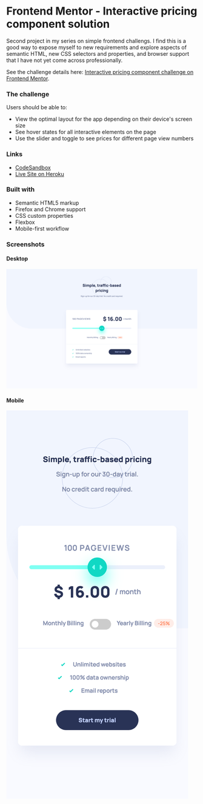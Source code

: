 # Frontend Mentor - Interactive pricing component solution

Second project in my series on simple frontend challengs. I find this is a good way to expose myself to new requirements and explore aspects of semantic HTML, new CSS selectors and properties, and browser support that I have not yet come across professionally.

See the challenge details here: [Interactive pricing component challenge on Frontend Mentor](https://www.frontendmentor.io/challenges/interactive-pricing-component-t0m8PIyY8).

### The challenge

Users should be able to:

- View the optimal layout for the app depending on their device's screen size
- See hover states for all interactive elements on the page
- Use the slider and toggle to see prices for different page view numbers

### Links

- [CodeSandbox](https://codesandbox.io/s/fm-002-pricing-component-i3ugk?file=/index.html)
- [Live Site on Heroku](https://fm-project-002-pricing-slider.herokuapp.com/?)

### Built with

- Semantic HTML5 markup
- Firefox and Chrome support
- CSS custom properties
- Flexbox
- Mobile-first workflow

### Screenshots

#### Desktop

![](images/desktop.png)

#### Mobile

![](images/mobile.png)
